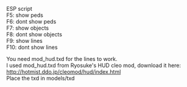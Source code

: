 ESP script  
F5: show peds  
F6: dont show peds  
F7: show objects  
F8: dont show objects  
F9: show lines  
F10: dont show lines  
  
You need mod_hud.txd for the lines to work.  
I used mod_hud.txd from Ryosuke's HUD cleo mod, download it here: http://hotmist.ddo.jp/cleomod/hud/index.html  
Place the txd in models/txd  

